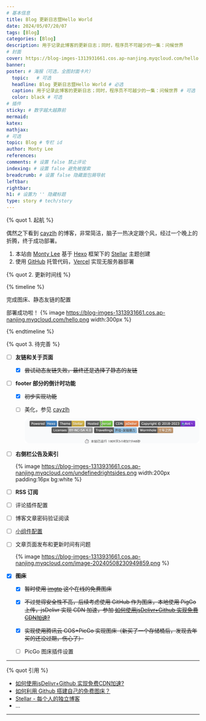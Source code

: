 ```yaml
---
# 基本信息
title: Blog 更新日志暨Hello World
date: 2024/05/07/20/07
tags: [Blog]
categories: [Blog]
description: 用于记录此博客的更新日志；同时，程序员不可越少的一集：问候世界
# 封面
cover: https://blog-imges-1313931661.cos.ap-nanjing.myqcloud.com/hello.png
banner: 
poster: # 海报（可选，全图封面卡片）
  topic:   # 可选
  headline: Blog 更新日志暨Hello World # 必选
  caption: 用于记录此博客的更新日志；同时，程序员不可越少的一集：问候世界 # 可选
  color: black # 可选
# 插件
sticky: # 数字越大越靠前
mermaid:
katex: 
mathjax: 
# 可选
topic: Blog # 专栏 id
author: Monty Lee
references:
comments: # 设置 false 禁止评论
indexing: # 设置 false 避免被搜索
breadcrumb: # 设置 false 隐藏面包屑导航
leftbar: 
rightbar:
h1: # 设置为 '' 隐藏标题
type: story # tech/story
---
```



{% quot 1. 起航 %}


偶然之下看到 [cayzlh](https://www.cayzlh.com) 的博客，非常简洁，脑子一热决定跟个风，经过一个晚上的折腾，终于成功部署。

1. 本站由 [Monty Lee](https://www.montylee.cn) 基于 [Hexo](https://hexo.io/zh-cn/) 框架下的 [Stellar](https://github.com/xaoxuu/hexo-theme-stellar/tree/1.28.1) 主题创建
2. 使用 [GitHub](https://github.com) 托管代码，[Vercel](https://vercel.com) 实现无服务器部署



{% quot 2. 更新时间线 %}

{% timeline %}

<!-- node 2024 年 5 月 8 日 -->
完成图床、静态友链的配置

<!-- node 2024 年 5 月 7 日 -->
部署成功啦！
{% image https://blog-imges-1313931661.cos.ap-nanjing.myqcloud.com/hello.png width:300px %}

{% endtimeline %}



{% quot 3. 待完善 %}

- [ ] **友链和关于页面**

  - [x] ~~尝试动态友链失败，最终还是选择了静态的友链~~

- [ ] **footer 部分的倒计时功能**

  - [x] ~~初步实现功能~~

  - [ ] 美化，参见 [cayzlh](https://www.cayzlh.com)  

    ![](../images/footertime.png)


- [ ] **右侧栏公告及索引**

  {% image https://blog-imges-1313931661.cos.ap-nanjing.myqcloud.com/undefinedrightsides.png width:200px padding:16px bg:white %}


- [ ] **RSS 订阅**

- [ ] 评论插件配置

- [ ] 博客文章密码验证阅读

- [ ]  [小组件配置](https://xaoxuu.com/wiki/stellar/widgets/)

- [ ] 文章页面发布和更新时间有问题

  {% image https://blog-imges-1313931661.cos.ap-nanjing.myqcloud.com/image-20240508230949859.png  %}

- [x] ~~**图床**~~


  - [x] ~~暂时使用 [imgtp](https://imgtp.com) 这个在线的免费图床~~

  - [x] ~~不过觉得安全性不高，后续考虑使用 GitHub 作为图床，本地使用 PigGo 上传，jsDelivr 实现 CDN 加速，参加 [如何使用jsDelivr+Github 实现免费CDN加速?](https://zhuanlan.zhihu.com/p/346643522)~~

  - [x] ~~实现使用腾讯云 COS+PicGo 实现图床（新买了一个存储桶后，发现去年买的还没过期，伤心了）~~ 

  - [ ] PicGo 图床插件设置


---
{% quot 引用 %}
  - [如何使用jsDelivr+Github 实现免费CDN加速?](https://zhuanlan.zhihu.com/p/346643522)
  - [如何利用 Github 搭建自己的免费图床？](https://zhuanlan.zhihu.com/p/353775844)
  - [Stellar - 每个人的独立博客](https://xaoxuu.com/wiki/stellar/#start)
  - ...

---

